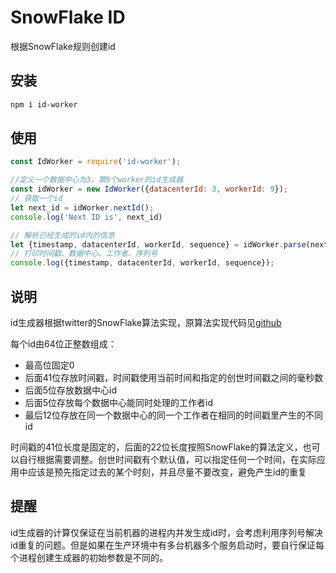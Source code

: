 # SnowFlake ID

根据SnowFlake规则创建id



## 安装

```sh
npm i id-worker
```



## 使用

```javascript
const IdWorker = require('id-worker');

//定义一个数据中心为3，第9个worker的id生成器
const idWorker = new IdWorker({datacenterId: 3, workerId: 9});
// 获取一个id
let next_id = idWorker.nextId();
console.log('Next ID is', next_id)

// 解析已经生成的id内的信息
let {timestamp, datacenterId, workerId, sequence} = idWorker.parse(next_id);
// 打印时间戳、数据中心、工作者、序列号
console.log({timestamp, datacenterId, workerId, sequence});

```



## 说明

id生成器根据twitter的SnowFlake算法实现，原算法实现代码见[github](https://github.com/twitter/snowflake/blob/snowflake-2010/src/main/scala/com/twitter/service/snowflake/IdWorker.scala)

每个id由64位正整数组成：

- 最高位固定0
- 后面41位存放时间戳，时间戳使用当前时间和指定的创世时间戳之间的毫秒数
- 后面5位存放数据中心id
- 后面5位存放每个数据中心能同时处理的工作者id
- 最后12位存放在同一个数据中心的同一个工作者在相同的时间戳里产生的不同id

时间戳的41位长度是固定的，后面的22位长度按照SnowFlake的算法定义，也可以自行根据需要调整。创世时间戳有个默认值，可以指定任何一个时间，在实际应用中应该是预先指定过去的某个时刻，并且尽量不要改变，避免产生id的重复



## 提醒

id生成器的计算仅保证在当前机器的进程内并发生成id时，会考虑利用序列号解决id重复的问题。但是如果在生产环境中有多台机器多个服务启动时，要自行保证每个进程创建生成器的初始参数是不同的。